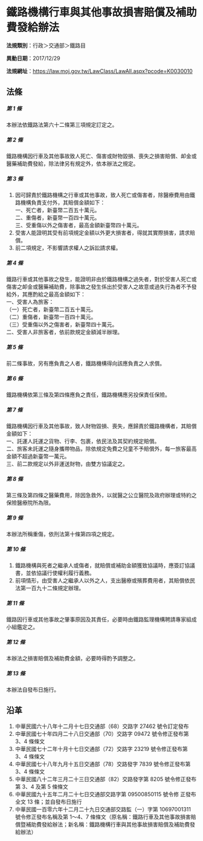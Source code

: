 # 鐵路機構行車與其他事故損害賠償及補助費發給辦法




**法規類別**：行政＞交通部＞鐵路目

**異動日期**：2017/12/29  

**法規網址**：https://law.moj.gov.tw/LawClass/LawAll.aspx?pcode=K0030010



## 法條
##### 第 1 條
本辦法依鐵路法第六十二條第三項規定訂定之。

##### 第 2 條
鐵路機構因行車及其他事故致人死亡、傷害或財物毀損、喪失之損害賠償、卹金或醫藥補助費發給，除法律另有規定外，依本辦法之規定。

##### 第 3 條
1. 因可歸責於鐵路機構之行車或其他事故，致人死亡或傷害者，除醫療費用由鐵路機構負責支付外，其賠償金額如下：  
一、死亡者，新臺幣二百五十萬元。  
二、重傷者，新臺幣一百四十萬元。  
三、受重傷以外之傷害者，最高金額新臺幣四十萬元。
1. 受害人能證明其受有前項規定金額以外更大損害者，得就其實際損害，請求賠償。
1. 前二項規定，不影響請求權人之訴訟請求權。

##### 第 4 條
鐵路行車或其他事故之發生，能證明非由於鐵路機構之過失者，對於受害人死亡或傷害之卹金或醫藥補助費，除事故之發生係出於受害人之故意或過失行為者不予發給外，其應酌給之最高金額如下：  
一、受害人為旅客：  
（一）死亡者，新臺幣二百五十萬元。  
（二）重傷者，新臺幣一百四十萬元。  
（三）受重傷以外之傷害者，新臺幣四十萬元。  
二、受害人非旅客者，依前款規定金額減半辦理。

##### 第 5 條
前二條事故，另有應負責之人者，鐵路機構得向該應負責之人求償。

##### 第 6 條
鐵路機構依第三條及第四條應負之責任，鐵路機構應另投保責任保險。

##### 第 7 條
鐵路機構因行車及其他事故，致人財物毀損、喪失，應歸責於鐵路機構者，其賠償金額如下：  
一、託運人託運之貨物、行李、包裹，依民法及其契約規定賠償。  
二、旅客未託運之隨身攜帶物品，除依規定免費之兒童不予賠償外，每一旅客最高金額不超過新臺幣一萬元。  
三、前二款規定以外非運送財物，由雙方協議定之。

##### 第 8 條
第三條及第四條之醫藥費用，除因急救外，以就醫之公立醫院及政府辦理或特約之保險醫療院所為限。

##### 第 9 條
本辦法所稱重傷，依刑法第十條第四項之規定。

##### 第 10 條
1. 鐵路機構與死者之繼承人或傷者，就賠償或補助金額獲致協議時，應簽訂協議書，並依協議行使權利履行義務。
1. 前項情形，由受害人之繼承人以外之人，支出醫療或殯葬費用者，其賠償依民法第一百九十二條規定辦理。

##### 第 11 條
鐵路因行車或其他事故之肇事原因及其責任，必要時由鐵路監理機構聘請專家組成小組鑑定之。

##### 第 12 條
本辦法之損害賠償及補助費金額，必要時得酌予調整之。

##### 第 13 條
本辦法自發布日施行。

## 沿革
1. 中華民國六十八年十二月十七日交通部（68）交路字 27462  號令訂定發布
1. 中華民國七十年四月二十八日交通部（70）交路字 09472  號令修正發布第 3、4 條條文
1. 中華民國七十二年十月十七日交通部（72）交路字 23219  號令修正發布第 3、4 條條文
1. 中華民國七十八年九月十五日交通部（78）交路發字 7839 號令修正發布第 3、4 條條文
1. 中華民國八十二年三月二十三日交通部（82）交路發字第 8205 號令修正發布第 3、4 及第 5  條條文
1. 中華民國九十五年二月二十七日交通部交路字第 09500850115  號令修 正發布全文 13 條；並自發布日施行
1. 中華民國一百零六年十二月二十九日交通部交路監（一）字第 10697001311  號令修正發布名稱及第 1～4、7  條條文（原名稱：鐵路行車及其他事故損害賠償暨補助費發給辦法；新名稱：鐵路機構行車與其他事故損害賠償及補助費發給辦法）

